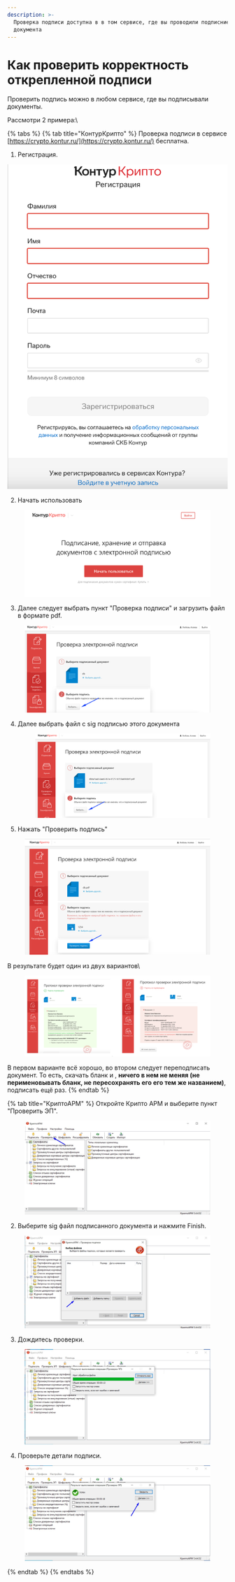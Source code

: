 ```yaml
---
description: >-
  Проверка подписи доступна в в том сервисе, где вы проводили подписние
  документа
---
```


# Как проверить корректность открепленной подписи



Проверить подпись можно в любом сервисе, где вы подписывали документы.

Рассмотри  2 примера:\


{% tabs %}
{% tab title="КонтурКрипто" %}
Проверка подписи в сервисе [https://crypto.kontur.ru/](https://crypto.kontur.ru/) бесплатна.

1. Регистрация.&#x20;

![](<../../.gitbook/assets/image (3).png>)



2. Начать использовать

<figure><img src="../../.gitbook/assets/image (2) (1).png" alt=""><figcaption></figcaption></figure>

3. Далее следует выбрать пункт "Проверка подписи" и загрузить файл в формате pdf.

&#x20;

<figure><img src="../../.gitbook/assets/image (1) (2).png" alt=""><figcaption></figcaption></figure>

4.  Далее выбрать файл с sig подписью этого документа&#x20;

    <figure><img src="../../.gitbook/assets/image (6) (1).png" alt=""><figcaption></figcaption></figure>
5. Нажать "Проверить подпись"

<figure><img src="../../.gitbook/assets/image (7) (1).png" alt=""><figcaption></figcaption></figure>

В результате будет один из двух вариантов\


<figure><img src="../../.gitbook/assets/image (4) (3).png" alt=""><figcaption></figcaption></figure>

В первом варианте  всё хорошо, во втором следует переподписать документ. То есть, скачать бланк и ,  **ничего в нем не меняя (не перименовывать бланк, не пересохранять его его тем же названием)**, подписать ещё раз.
{% endtab %}

{% tab title="КриптоАРМ" %}
Откройте Крипто АРМ и выберите пункт "Проверить ЭП".&#x20;

<figure><img src="../../.gitbook/assets/telegram-cloud-photo-size-2-5314646086473859684-w.jpg" alt=""><figcaption></figcaption></figure>

2. Выберите sig файл подписанного документа и нажмите Finish.

<figure><img src="../../.gitbook/assets/telegram-cloud-photo-size-2-5314646086473859893-w.jpg" alt=""><figcaption></figcaption></figure>

3. Дождитесь проверки.

<figure><img src="../../.gitbook/assets/telegram-cloud-photo-size-2-5314646086473859898-w.jpg" alt=""><figcaption></figcaption></figure>

4. Проверьте детали подписи.

<figure><img src="../../.gitbook/assets/telegram-cloud-photo-size-2-5314646086473859899-w.jpg" alt=""><figcaption></figcaption></figure>
{% endtab %}
{% endtabs %}





